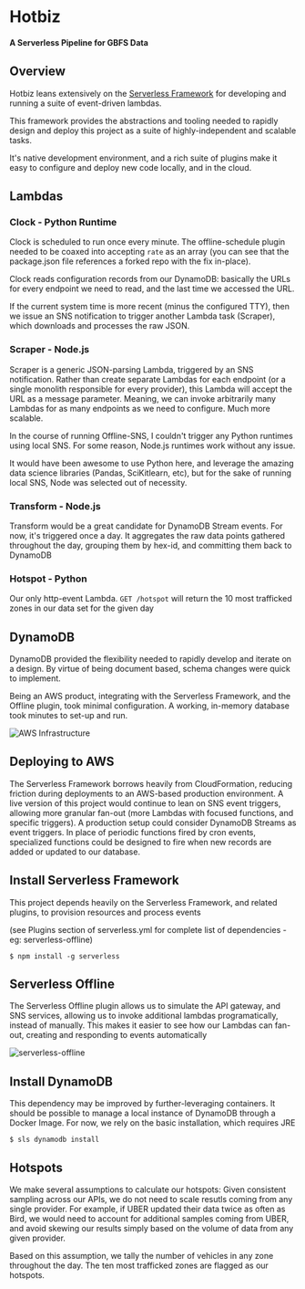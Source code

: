 # Hotbiz
#### A Serverless Pipeline for GBFS Data

## Overview
Hotbiz leans extensively on the 
[Serverless Framework](https://www.serverless.com/) for
developing and running a suite of event-driven lambdas.

This framework provides the abstractions and tooling
needed to rapidly design and deploy this project as a
suite of highly-independent and scalable tasks.

It's native development environment, and a rich suite
of plugins make it easy to configure and deploy new
code locally, and in the cloud.

## Lambdas
### Clock - Python Runtime
Clock is scheduled to run once every minute. The 
offline-schedule plugin needed to be coaxed into 
accepting `rate` as an array (you can see that the
package.json file references a forked repo with the
fix in-place).

Clock reads configuration records from our DynamoDB:
basically the URLs for every endpoint we need to read,
and the last time we accessed the URL.

If the current system time is more recent (minus the
configured TTY), then we issue an SNS notification to
trigger another Lambda task (Scraper), which downloads
and processes the raw JSON.

### Scraper - Node.js
Scraper is a generic JSON-parsing Lambda, triggered by 
an SNS notification. Rather than create separate
Lambdas for each endpoint (or a single monolith
responsible for every provider), this Lambda will
accept the URL as a message parameter. Meaning, we can
invoke arbitrarily many Lambdas for as many endpoints
as we need to configure. Much more scalable.

In the course of running Offline-SNS, I couldn't
trigger any Python runtimes using local SNS. For some
reason, Node.js runtimes work without any issue.

It would have been awesome to use Python here, and
leverage the amazing data science libraries (Pandas,
SciKitlearn, etc), but for the sake of running local
SNS, Node was selected out of necessity.

### Transform - Node.js
Transform would be a great candidate for DynamoDB
Stream events. For now, it's triggered once a day.
It aggregates the raw data points gathered throughout
the day, grouping them by hex-id, and committing them
back to DynamoDB

### Hotspot - Python
Our only http-event Lambda. `GET /hotspot` will return
the 10 most trafficked zones in our data set for the
given day

## DynamoDB
DynamoDB provided the flexibility needed to rapidly
develop and iterate on a design. By virtue of being
document based, schema changes were quick to implement.

Being an AWS product, integrating with the Serverless
Framework, and the Offline plugin, took minimal
configuration. A working, in-memory database took
minutes to set-up and run.

![AWS Infrastructure](https://i.imgur.com/3QGcLNB.png)

## Deploying to AWS
The Serverless Framework borrows heavily from
CloudFormation, reducing friction during deployments
to an AWS-based production environment. A live version
of this project would continue to lean on SNS event
triggers, allowing more granular fan-out (more Lambdas
with focused functions, and specific triggers). A
production setup could consider DynamoDB Streams as
event triggers. In place of periodic functions fired
by cron events, specialized functions could be designed
to fire when new records are added or updated to our
database.


## Install Serverless Framework
This project depends heavily on the Serverless
Framework, and related plugins, to provision resources
and process events

(see Plugins section of serverless.yml for complete
list of dependencies - eg: serverless-offline)
```
$ npm install -g serverless
```

## Serverless Offline
The Serverless Offline plugin allows us to simulate
the API gateway, and SNS services, allowing us to 
invoke additional lambdas programatically, instead of
manually. This makes it easier to see how our
Lambdas can fan-out, creating and responding to events
automatically

![serverless-offline](https://i.imgur.com/OFd9J3Q.png)

## Install DynamoDB
This dependency may be improved by further-leveraging
containers. It should be possible to manage a local
instance of DynamoDB through a Docker Image. For now,
we rely on the basic installation, which requires JRE
```
$ sls dynamodb install
```

## Hotspots
We make several assumptions to calculate our hotspots:
Given consistent sampling across our APIs, we do not
need to scale resutls coming from any single provider.
For example, if UBER updated their data twice as 
often as Bird, we would need to account for additional
samples coming from UBER, and avoid skewing our results
simply based on the volume of data from any given 
provider.

Based on this assumption, we tally the number of
vehicles in any zone throughout the day. The ten most
trafficked zones are flagged as our hotspots.
